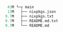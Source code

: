 ```mathematica
 43M └─┬ main
 13M   ├── nixpkgs.json
9.7M   ├── nixpkgs.txt
9.7M   ├── README.md.txt
9.7M   └── README.md
```
